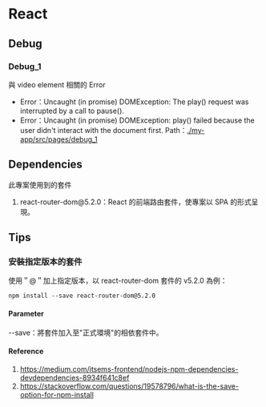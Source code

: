 # React
## Debug
### Debug_1
與 video element 相關的 Error
* Error：Uncaught (in promise) DOMException: The play() request was interrupted by a call to pause().
* Error：Uncaught (in promise) DOMException: play() failed because the user didn't interact with the document first.
Path：<a href="https://github.com/Yintc123/React/tree/main/my-app/src/pages/debug_1">./my-app/src/pages/debug_1</a>

## Dependencies
此專案使用到的套件
<ol>
    <li>react-router-dom@5.2.0：React 的前端路由套件，使專案以 SPA 的形式呈現。</li>
</ol>

## Tips
### 安裝指定版本的套件
使用＂@＂加上指定版本，以 react-router-dom 套件的 v5.2.0 為例：
```
npm install --save react-router-dom@5.2.0
```
#### Parameter
--save：將套件加入至"正式環境"的相依套件中。
#### Reference
1. https://medium.com/itsems-frontend/nodejs-npm-dependencies-devdependencies-8934f641c8ef
2. https://stackoverflow.com/questions/19578796/what-is-the-save-option-for-npm-install
